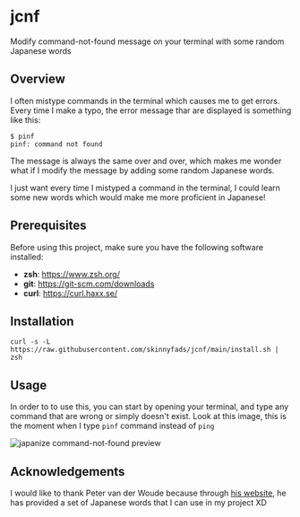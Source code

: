 # jcnf

Modify command-not-found message on your terminal with some random Japanese words

## Overview

I often mistype commands in the terminal which causes me to get errors. Every time I make a typo, the error message thar are displayed is something like this:

```console
$ pinf
pinf: command not found
```

The message is always the same over and over, which makes me wonder what if I modify the message by adding some random Japanese words.

I just want every time I mistyped a command in the terminal, I could learn some new words which would make me more proficient in Japanese!

## Prerequisites

Before using this project, make sure you have the following software installed:

- **zsh**: https://www.zsh.org/
- **git**: https://git-scm.com/downloads
- **curl**: https://curl.haxx.se/

## Installation

```console
curl -s -L https://raw.githubusercontent.com/skinnyfads/jcnf/main/install.sh | zsh
```

## Usage

In order to to use this, you can start by opening your terminal, and type any command that are wrong or simply doesn't exist. Look at this image, this is the moment when I type `pinf` command instead of `ping`

![japanize command-not-found preview](https://s10.gifyu.com/images/Recording-2023-04-14-at-09.28.04.gif)

## Acknowledgements

I would like to thank Peter van der Woude because through [his website](http://jlptstudy.net/), he has provided a set of Japanese words that I can use in my project XD
